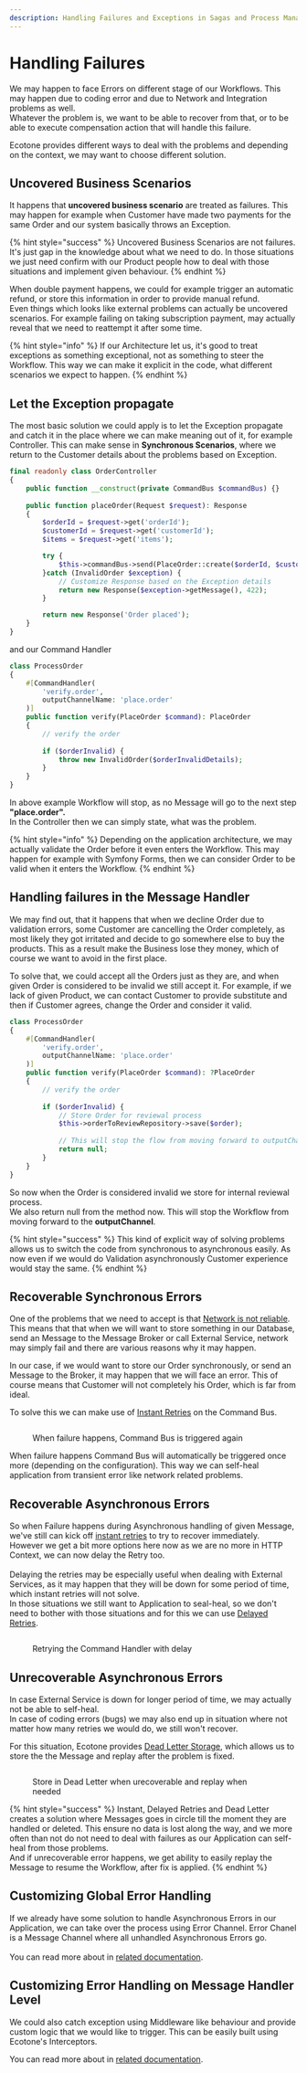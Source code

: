 ```yaml
---
description: Handling Failures and Exceptions in Sagas and Process Managers
---
```


# Handling Failures

We may happen to face Errors on different stage of our Workflows. This may happen due to coding error and due to Network and Integration problems as well. \
Whatever the problem is, we want to be able to recover from that, or to be able to execute compensation action that will handle this failure. &#x20;

Ecotone provides different ways to deal with the problems and depending on the context, we may want to choose different solution.

## Uncovered Business Scenarios

It happens that **uncovered business scenario** are treated as failures. This may happen for example when Customer have made two payments for the same Order and our system basically throws an Exception.&#x20;

{% hint style="success" %}
Uncovered Business Scenarios are not failures. It's just gap in the knowledge about what we need to do. In those situations we just need confirm with our Product people how to deal with those situations and implement given behaviour.
{% endhint %}

When double payment happens, we could for example trigger an automatic refund, or store this information in order to provide manual refund. \
Even things which looks like external problems can actually be uncovered scenarios. For example failing on taking subscription payment, may actually reveal that we need to reattempt it after some time.&#x20;

{% hint style="info" %}
If our Architecture let us, it's good to treat exceptions as something exceptional, not as something to steer the Workflow. This way we can make it explicit in the code, what different scenarios we expect to happen.
{% endhint %}

## Let the Exception propagate

The most basic solution we could apply is to let the Exception propagate and catch it in the place where we can make meaning out of it, for example Controller. This can make sense in **Synchronous Scenarios**, where we return to the Customer details about the problems based on Exception.&#x20;

```php
final readonly class OrderController
{
    public function __construct(private CommandBus $commandBus) {}
    
    public function placeOrder(Request $request): Response
    {
        $orderId = $request->get('orderId');
        $customerId = $request->get('customerId');
        $items = $request->get('items');

        try {
            $this->commandBus->send(PlaceOrder::create($orderId, $customerId, $items));   
        }catch (InvalidOrder $exception) {
            // Customize Response based on the Exception details
            return new Response($exception->getMessage(), 422);
        }

        return new Response('Order placed');
    }
}
```

and our Command Handler

```php
class ProcessOrder
{
    #[CommandHandler(
        'verify.order',
        outputChannelName: 'place.order'
    )]
    public function verify(PlaceOrder $command): PlaceOrder
    {
        // verify the order
        
        if ($orderInvalid) {
            throw new InvalidOrder($orderInvalidDetails);
        }
    }
}
```

In above example Workflow will stop, as no Message will go to the next step **"place.order".** \
In the Controller then we can simply state, what was the problem.

{% hint style="info" %}
Depending on the application architecture, we may actually validate the Order before it even enters the Workflow. This may happen for example with Symfony Forms, then we can consider Order to be valid when it enters the Workflow.
{% endhint %}

## Handling failures in the Message Handler

We may find out, that it happens that when we decline Order due to validation errors, some Customer are cancelling the Order completely, as most likely they got irritated and decide to go somewhere else to buy the products. This as a result make the Business lose they money, which of course we want to avoid in the first place.&#x20;

To solve that, we could accept all the Orders just as they are, and when given Order is considered to be invalid we still accept it. For example, if we lack of given Product, we can contact Customer to provide substitute and then if Customer agrees, change the Order and consider it valid.

```php
class ProcessOrder
{
    #[CommandHandler(
        'verify.order',
        outputChannelName: 'place.order'
    )]
    public function verify(PlaceOrder $command): ?PlaceOrder
    {
        // verify the order
        
        if ($orderInvalid) {
            // Store Order for reviewal process
            $this->orderToReviewRepository->save($order);        
            
            // This will stop the flow from moving forward to outputChannel
            return null;
        }
    }
}
```

So now when the Order is considered invalid we store for internal reviewal process. \
We also return null from the method now. This will stop the Workflow from moving forward to the **outputChannel**.

{% hint style="success" %}
This kind of explicit way of solving problems allows us to switch the code from synchronous to asynchronous easily.  As now even if we would do Validation asynchronously Customer experience would stay the same.
{% endhint %}

## Recoverable Synchronous Errors

One of the problems that we need to accept is that [Network is not reliable](https://en.wikipedia.org/wiki/Fallacies_of_distributed_computing). This means that that when we will want to store something in our Database, send an Message to the Message Broker or call External Service, network may simply fail and there are various reasons why it may happen.

In our case, if we would want to store our Order synchronously, or send an Message to the Broker, it may happen that we will face an error. This of course means that Customer will not completely his Order, which is far from ideal.&#x20;

To solve this we can make use of [Instant Retries](../../modelling/recovering-tracing-and-monitoring/resiliency/retries.md#instant-retries) on the Command Bus.&#x20;

<figure><img src="../../.gitbook/assets/instant-retries.png" alt=""><figcaption><p>When failure happens, Command Bus is triggered again</p></figcaption></figure>

When failure happens Command Bus will automatically be triggered once more (depending on the configuration). This way we can self-heal application from transient error like network related problems.

## Recoverable Asynchronous Errors

So when Failure happens during Asynchronous handling of given Message, we've still can kick off [instant retries](../../modelling/recovering-tracing-and-monitoring/resiliency/retries.md#asynchronous-instant-retries) to try to recover immediately. \
However we get a bit more options here now as we are no more in HTTP Context, we can now delay the Retry too. \
\
Delaying the retries may be especially useful when dealing with External Services, as it may happen that they will be down for some period of time, which instant retries will not solve. \
In those situations we still want to Application to seal-heal, so we don't need to bother with those situations and for this we can use [Delayed Retries](../../modelling/recovering-tracing-and-monitoring/resiliency/retries.md#delayed-retries).

<figure><img src="../../.gitbook/assets/synchronize (1).png" alt=""><figcaption><p>Retrying the Command Handler with delay</p></figcaption></figure>

## Unrecoverable Asynchronous Errors

In case External Service is down for longer period of time, we may actually not be able to self-heal. \
In case of coding errors (bugs) we may also end up in situation where not matter how many retries we would do, we still won't recover.

For this situation, Ecotone provides [Dead Letter Storage](../../modelling/recovering-tracing-and-monitoring/resiliency/error-channel-and-dead-letter/), which allows us to store the the Message and replay after the problem is fixed.&#x20;

<figure><img src="../../.gitbook/assets/dead-letter (1).png" alt=""><figcaption><p>Store in Dead Letter when urecoverable and replay when needed</p></figcaption></figure>

{% hint style="success" %}
Instant, Delayed Retries and Dead Letter creates a solution where Messages goes in circle till the moment they are handled or deleted. This ensure no data is lost along the way, and we more often than not do not need to deal with failures as our Application can self-heal from those problems.\
And if unrecoverable error happens, we get ability to easily replay the Message to resume the Workflow, after fix is applied.
{% endhint %}

## Customizing Global Error Handling

If we already have some solution to handle Asynchronous Errors in our Application, we can take over the process using Error Channel. Error Chanel is a Message Channel where all unhandled Asynchronous Errors go. \
\
You can read more about in [related documentation](../../modelling/recovering-tracing-and-monitoring/resiliency/error-channel-and-dead-letter/#error-channel).

## Customizing Error Handling on Message Handler Level

We could also catch exception using Middleware like behaviour and provide custom logic that we would like to trigger. This can be easily built using Ecotone's Interceptors.

You can read more about in [related documentation](../../modelling/extending-messaging-middlewares/interceptors.md).
